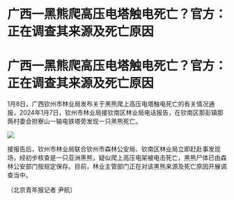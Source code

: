 # 广西一黑熊爬高压电塔触电死亡？官方：正在调查其来源及死亡原因

# 广西一黑熊爬高压电塔触电死亡？官方：正在调查其来源及死亡原因

1月8日，广西钦州市林业局发布关于黑熊爬上高压电塔触电死亡的有关情况通报，2024年1月7日，钦州市林业局接钦南区林业局电话报告，在钦南区那彭镇那蒟村委会担寮山一输电铁塔旁发现一只黑熊死亡。

![](https://inews.gtimg.com/om_bt/OEwczRnH4i6Ey8OXSLcwIXLrmx9lW4j8_447nlxuGjnmAAA/1000)

接报告后，钦州市林业局联合钦州市森林公安局、钦南区林业局立即赶赴事发现场，经初步核查是一只亚洲黑熊，疑似爬上高压电架被电击死亡，黑熊尸体已由森林公安部门按规定保存。目前，林业主管部门正在对该黑熊来源及死亡原因开展调查当中。

（北京青年报记者 尹航）

